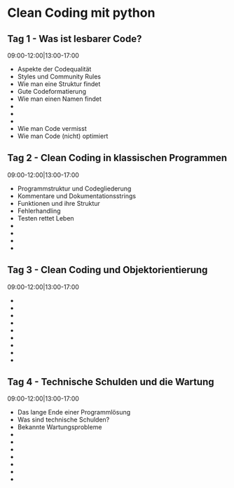 # Clean Coding mit python

## Tag 1 - Was ist lesbarer Code?
09:00-12:00|13:00-17:00

- Aspekte der Codequalität
- Styles und Community Rules
- Wie man eine Struktur findet
- Gute Codeformatierung
- Wie man einen Namen findet
-  
-  
-  
- Wie man Code vermisst
- Wie man Code (nicht) optimiert

## Tag 2 - Clean Coding in klassischen Programmen
09:00-12:00|13:00-17:00

- Programmstruktur und Codegliederung
- Kommentare und Dokumentationsstrings
- Funktionen und ihre Struktur
- Fehlerhandling
- Testen rettet Leben
-  
-  
-  
- 

## Tag 3 - Clean Coding und Objektorientierung
09:00-12:00|13:00-17:00

-  
-  
-  
-  
-  
-  
-  
-  
-  

## Tag 4 - Technische Schulden und die Wartung
09:00-12:00|13:00-17:00

- Das lange Ende einer Programmlösung
- Was sind technische Schulden?
- Bekannte Wartungsprobleme
-  
-  
-  
-  
-  
-  
-  
